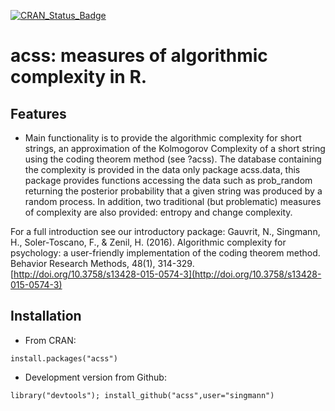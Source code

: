 [![CRAN_Status_Badge](http://www.r-pkg.org/badges/version/acss)](http://cran.r-project.org/package=acss)

acss: measures of algorithmic complexity in R. 
====

## Features

* Main functionality is to provide the algorithmic complexity for short strings, an approximation of the Kolmogorov Complexity of a short string using the coding theorem method (see ?acss). The database containing the complexity is provided in the data only package acss.data, this package provides functions accessing the data such as prob_random returning the posterior probability that a given string was produced by a random process. In addition, two traditional (but problematic) measures of complexity are also provided: entropy and change complexity.

For a full introduction see our introductory package:
Gauvrit, N., Singmann, H., Soler-Toscano, F., & Zenil, H. (2016). Algorithmic complexity for psychology: a user-friendly implementation of the coding theorem method. Behavior Research Methods, 48(1), 314-329. [http://doi.org/10.3758/s13428-015-0574-3](http://doi.org/10.3758/s13428-015-0574-3)

## Installation

* From CRAN:
```
install.packages("acss")
```

* Development version from Github:
```
library("devtools"); install_github("acss",user="singmann")
```

